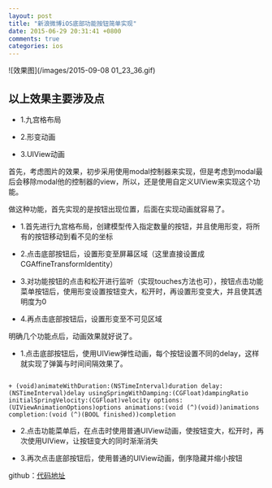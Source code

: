 ```yaml
---
layout: post
title: "新浪微博iOS底部功能按钮简单实现"
date: 2015-06-29 20:31:41 +0800
comments: true
categories: ios
---
```


![效果图](/images/2015-09-08 01_23_36.gif)

## 以上效果主要涉及点

- 1.九宫格布局

- 2.形变动画

- 3.UIView动画
<!--more-->
首先，考虑图片的效果，初步采用使用modal控制器来实现，但是考虑到modal最后会移除modal他的控制器的view，所以，还是使用自定义UIView来实现这个功能。

做这种功能，首先实现的是按钮出现位置，后面在实现动画就容易了。

- 1.首先进行九宫格布局，创建模型传入指定数量的按钮，并且使用形变，将所有的按钮移动到看不见的坐标

- 2.点击底部按钮后，设置形变至屏幕区域（这里直接设置成CGAffineTransformIdentity）

- 3.对功能按钮的点击和松开进行监听（实现touches方法也可），按钮点击功能菜单按钮后，使用形变设置按钮变大，松开时，再设置形变变大，并且使其透明度为0

- 4.再点击底部按钮后，设置形变至不可见区域

明确几个功能点后，动画效果就好说了。

- 1.点击底部按钮后，使用UIView弹性动画，每个按钮设置不同的delay，这样就实现了弹簧与时间间隔效果了。

```objc

+ (void)animateWithDuration:(NSTimeInterval)duration delay:(NSTimeInterval)delay usingSpringWithDamping:(CGFloat)dampingRatio initialSpringVelocity:(CGFloat)velocity options:(UIViewAnimationOptions)options animations:(void (^)(void))animations completion:(void (^)(BOOL finished))completion

```

- 2.点击功能菜单后，在点击时使用普通UIView动画，使按钮变大，松开时，再次使用UIView，让按钮变大的同时渐渐消失

- 3.再次点击底部按钮后，使用普通的UIView动画，倒序隐藏并缩小按钮

github：[代码地址](https://github.com/tripleCC/TPCSpringMenu)